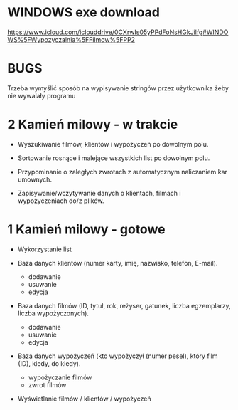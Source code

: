 # WINDOWS exe download
https://www.icloud.com/iclouddrive/0CXrwIs05yPPdFoNsHGkJilfg#WINDOWS%5FWypozyczalnia%5FFilmow%5FPP2
# BUGS
Trzeba wymyślić sposób na wypisywanie stringów przez użytkownika żeby nie wywalały programu
# 2 Kamień milowy - w trakcie
- Wyszukiwanie filmów, klientów i wypożyczeń po dowolnym polu.

- Sortowanie rosnące i malejące wszystkich list po dowolnym polu.

- Przypominanie o zaległych zwrotach z automatycznym naliczaniem kar umownych.

- Zapisywanie/wczytywanie danych o klientach, filmach i wypożyczeniach do/z plików.

# 1 Kamień milowy - gotowe
- Wykorzystanie list

- Baza danych klientów (numer karty, imię, nazwisko, telefon, E-mail).
    - dodawanie
    - usuwanie
    - edycja

- Baza danych filmów (ID, tytuł, rok, reżyser, gatunek, liczba egzemplarzy, liczba wypożyczonych).
    - dodawanie
    - usuwanie
    - edycja

- Baza danych wypożyczeń (kto wypożyczył (numer pesel), który film (ID), kiedy, do kiedy).
    - wypożyczanie filmów
    - zwrot filmów

- Wyświetlanie filmów / klientów / wypożyczeń
